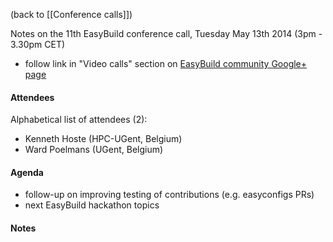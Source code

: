(back to [[Conference calls]])

Notes on the 11th EasyBuild conference call, Tuesday May 13th 2014 (3pm - 3.30pm CET)

 * follow link in "Video calls" section on [EasyBuild community Google+ page](https://plus.google.com/communities/103632287931200436158)

#### Attendees

Alphabetical list of attendees (2):

* Kenneth Hoste (HPC-UGent, Belgium)
* Ward Poelmans (UGent, Belgium)

#### Agenda

* follow-up on improving testing of contributions (e.g. easyconfigs PRs)
* next EasyBuild hackathon topics

#### Notes
